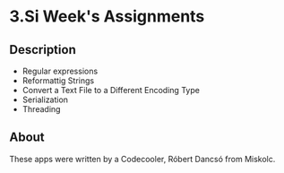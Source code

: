 ﻿# 3.Si Week's Assignments

## Description

- Regular expressions
- Reformattig Strings
- Convert a Text File to a Different Encoding Type
- Serialization
- Threading


## About

These apps were written by a Codecooler, Róbert Dancsó from Miskolc.